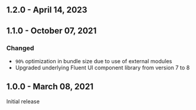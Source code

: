## 1.2.0 - April 14, 2023



## 1.1.0 - October 07, 2021

### Changed
- `90%` optimization in bundle size due to use of external modules
- Upgraded underlying Fluent UI component library from version 7 to 8

## 1.0.0 - March 08, 2021

Initial release


